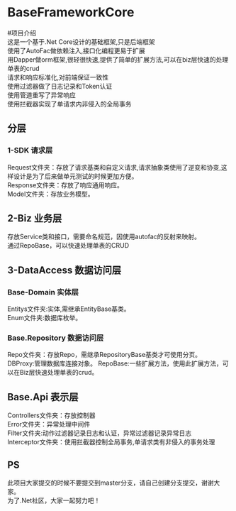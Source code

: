 # BaseFrameworkCore
#项目介绍<br> 
这是一个基于.Net Core设计的基础框架,只是后端框架<br> 
使用了AutoFac做依赖注入,接口化编程更易于扩展<br> 
用Dapper做orm框架,很轻很快速,提供了简单的扩展方法,可以在biz层快速的处理单表的crud<br> 
请求和响应标准化,对前端保证一致性<br> 
使用过滤器做了日志记录和Token认证<br> 
使用管道重写了异常响应<br> 
使用拦截器实现了单请求内非侵入的全局事务<br> 

## 分层
### 1-SDK 请求层
Request文件夹：存放了请求基类和自定义请求,请求抽象类使用了逆变和协变,这样设计是为了后来做单元测试的时候更加方便。<br> 
Response文件夹：存放了响应通用响应。<br> 
Model文件夹：存放业务模型。<br>

## 2-Biz  业务层
存放Service类和接口，需要命名规范，因使用autofac的反射来映射。<br>
通过RepoBase，可以快速处理单表的CRUD

## 3-DataAccess 数据访问层
### Base-Domain 实体层
Entitys文件夹:实体,需继承EntityBase基类。<br>
Enum文件夹:数据库枚举。<br>
### Base.Repository 数据访问层
Repo文件夹：存放Repo，需继承RepositoryBase基类才可使用分页。<br>
DBProxy:管理数据库连接对象。
RepoBase:一些扩展方法，使用此扩展方法，可以在Biz层快速处理单表的crud。<br>

## Base.Api 表示层
Controllers文件夹：存放控制器<br>
Error文件夹：异常处理中间件<br>
Filter文件夹:动作过滤器记录日志和认证，异常过滤器记录异常日志<br>
Interceptor文件夹：使用拦截器控制全局事务,单请求类有非侵入的事务处理<br>


## PS
此项目大家提交的时候不要提交到master分支，请自己创建分支提交，谢谢大家。<br>
为了.Net社区，大家一起努力吧！<br>
